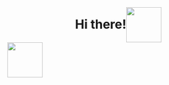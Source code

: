 <div style="display: flex; justify-content: center; align-items: center; width: 100%" >
<h1 style="margin-top: 1rem" align='center'>Hi there!</h1>
<img style="width: 5rem; height: 5rem" src="assets/emojibest_com_1880872076.gif">

</div>



<img style="width: 5rem; height: 5rem" src="assets/emojibest_com_1883127845.gif">